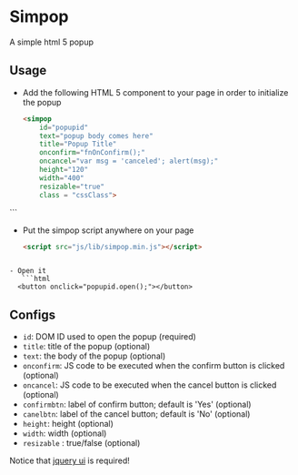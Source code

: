 # Simpop
A simple html 5 popup

## Usage 

- Add the following HTML 5 component to your page in order to initialize the popup

  ```html
  <simpop 
      id="popupid" 
	  text="popup body comes here" 
	  title="Popup Title" 
	  onconfirm="fnOnConfirm();" 
	  oncancel="var msg = 'canceled'; alert(msg);" 
	  height="120" 
	  width="400" 
	  resizable="true" 
	  class = "cssClass">
</simpop>
```

- Put the simpop script anywhere on your page

  ```html
  <script src="js/lib/simpop.min.js"></script>
```

- Open it
   ```html
  <button onclick="popupid.open();"></button>
```


## Configs

* `id`: DOM ID used to open the popup (required)
* `title`:  title of the popup (optional)
* `text`:  the body of the popup (optional)
* `onconfirm`: JS code to be executed when the confirm button is clicked (optional)
* `oncancel`: JS code to be executed when the cancel button is clicked (optional)
* `confirmbtn`:  label of confirm button; default is 'Yes' (optional)
* `canelbtn`: label of the cancel button; default is 'No' (optional)
* `height`: height (optional)
* `width`: width (optional)
* `resizable` : true/false (optional)


Notice that [jquery ui](https://jqueryui.com/) is required!




